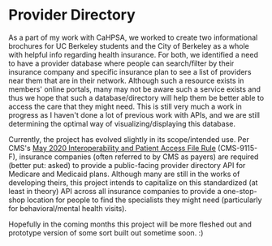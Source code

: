 # Provider Directory
As a part of my work with CaHPSA, we worked to create two informational brochures for
UC Berkeley students and the City of Berkeley as a whole with helpful info regarding 
health insurance. For both, we identified a need to have a provider database where 
people can search/filter by their insurance company and specific insurance plan to see
a list of providers near them that are in their network. Although such a resource exists
in members' online portals, many may not be aware such a service exists and thus we hope 
that such a database/directory will help them be better able to access the care that they
might need. This is still very much a work in progress as I haven't done a lot of previous
work with APIs, and we are still determining the optimal way of visualizing/displaying this 
database.

Currently, the project has evolved slightly in its scope/intended use. Per CMS's [May 2020
Interoperability and Patient Access File Rule](https://www.hhs.gov/guidance/document/cms-9115-f-faqs#112)
(CMS-9115-F), insurance companies (often referred to by CMS as payers) are required (better put: asked)
to provide a public-facing provider directory API for Medicare and Medicaid plans. Although many
are still in the works of developing theirs, this project intends to capitalize on this standardized
(at least in theory) API across all insurance companies to provide a one-stop-shop location for
people to find the specialists they might need (particularly for behavioral/mental health visits).

Hopefully in the coming months this project will be more fleshed out and prototype version of some sort
built out sometime soon. :)